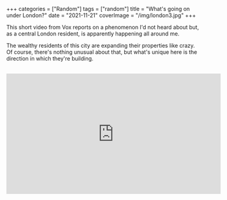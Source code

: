 +++
categories = ["Random"]
tags = ["random"]
title = "What's going on under London?"
date = "2021-11-21"
coverImage = "/img/london3.jpg"
+++

This short video from Vox reports on a phenomenon I'd not heard about but, as a central London resident, is apparently happening all around me.

<!--more-->

The wealthy residents of this city are expanding their properties like crazy. Of course, there's nothing unusual about that, but what's unique here is the direction in which they're building.

<br>

<iframe width="560" height="315" src="https://www.youtube.com/embed/5YquWKsi0Q8" title="YouTube video player" frameborder="0" allow="accelerometer; autoplay; clipboard-write; encrypted-media; gyroscope; picture-in-picture" allowfullscreen></iframe>
